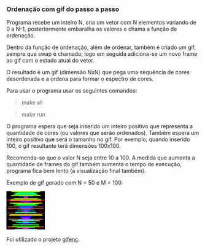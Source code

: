 ### Ordenação com gif do passo a passo

Programa recebe um inteiro N, cria um vetor com N
elementos variando de 0 a N-1, posteriormente embaralha
os valores e chama a função de ordenação. 

Dentro da função de ordenação, além de ordenar, também
é criado um gif, sempre que swap é chamado, logo em seguida
adiciona-se um novo frame ao gif com o estado atual do vetor.

O resultado é um gif (dimensão NxN) que pega uma sequência 
de cores desordenada e a ordena para formar o espectro de cores.

Para usar o programa usar os seguintes comandos:

> make all

> make run

O programa espera que seja inserido um inteiro positivo que
representa a quantidade de cores (ou valores que serão ordenados).
Também espera um inteiro positivo que será o tamanho no gif. 
Por exemplo, quando inserido 100, o gif resultante terá 
dimensões 100x100.

Recomenda-se que o valor N seja entre 10 a 100. A medida que 
aumenta a quantidade de frames do gif também aumenta o tempo 
de execução, programa fica bem lento (a visualização 
final também).

Exemplo de gif gerado com N = 50 e M = 100:

![](out.gif)

Foi utilizado o projeto [gifenc](https://github.com/lecram/gifenc). 
